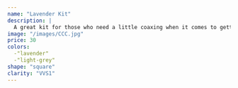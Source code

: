 ```yaml
---
name: "Lavender Kit"
description: |
  A great kit for those who need a little coaxing when it comes to getting those 40 winks a night
image: "/images/CCC.jpg"
price: 30
colors:
  -"lavender"
  -"light-grey"
shape: "square"
clarity: "VVS1"
---
```

